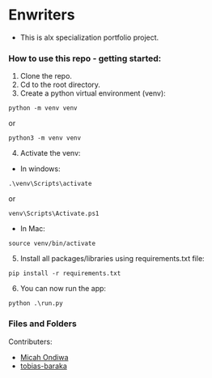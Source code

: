 # Enwriters
- This is alx specialization portfolio project.
### How to use this repo - getting started:

1. Clone the repo.
2. Cd to the root directory.
3. Create a python virtual environment (venv):
```
python -m venv venv
```
or
```
python3 -m venv venv
```
4. Activate the venv:
- In windows:
```
.\venv\Scripts\activate
```
or 
```
venv\Scripts\Activate.ps1
```
- In Mac:
```
source venv/bin/activate
```
5. Install all packages/libraries using requirements.txt file:
```
pip install -r requirements.txt
```

6. You can now run the app:
```
python .\run.py
```
### Files and Folders

Contributers:
- [Micah Ondiwa](https://github.com/micahondiwa)
- [tobias-baraka](https://github.com/tobias-barakaa)

